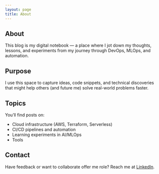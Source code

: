 ```yaml
---
layout: page
title: About
---
```


## About

This blog is my digital notebook — a place where I jot down my thoughts, lessons, and experiments from my journey through DevOps, MLOps, and automation.

## Purpose

I use this space to capture ideas, code snippets, and technical discoveries that might help others (and future me) solve real-world problems faster.

## Topics

You’ll find posts on:
- Cloud infrastructure (AWS, Terraform, Serverless)
- CI/CD pipelines and automation
- Learning experiments in AI/MLOps
- Tools

## Contact

Have feedback or want to collaborate offer me role?
Reach me at [LinkedIn](https://linkedin.com/in/davehibbitts).